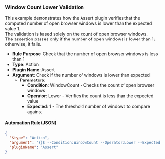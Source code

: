 ### Window Count Lower Validation

This example demonstrates how the Assert plugin verifies that the computed number of open browser windows is lower than the expected value 1.  
The validation is based solely on the count of open browser windows.  
The assertion passes only if the number of open windows is lower than 1; otherwise, it fails.

- **Rule Purpose**: Check that the number of open browser windows is less than 1  
- **Type**: Action  
- **Plugin Name**: Assert  
- **Argument**: Check if the number of windows is lower than expected  
  - **Parameters**:  
    - **Condition**: WindowCount - Checks the count of open browser windows  
    - **Operator**: Lower - Verifies the count is less than the expected value  
    - **Expected**: 1 - The threshold number of windows to compare against

#### Automation Rule (JSON)

```json
{
  "$type": "Action",
  "argument": "{{$ --Condition:WindowCount --Operator:Lower --Expected:1}}",
  "pluginName": "Assert"
}
```
